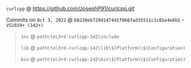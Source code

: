 `curlcpp` @ https://github.com/JosephP91/curlcpp.git

Commits on `Oct 3, 2022` @ `b8230eb729d1474d1f066fad35511c1c01e4e6b5` - `VS2019+ (142+)`

> `inc` @ `path\to\3rd-curlcpp-142\include`
>
> `lib` @ `path\to\3rd-curlcpp-142\lib\$(Platform)\$(Configuration)`
>
> `bin` @ `path\to\3rd-curlcpp-142\bin\$(Platform)\$(Configuration)`